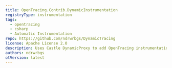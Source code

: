 ```yaml
---
title: OpenTracing.Contrib.DynamicInstrumentation
registryType: instrumentation
tags:
  - opentracing
  - csharp
  - Automatic Instrumentation
repo: https://github.com/ndrwrbgs/DynamicTracing
license: Apache License 2.0
description: Uses Castle DynamicProxy to add OpenTracing instrumentation to an interface. Prefer Fody extension when you own the instrumented code.
authors: ndrwrbgs
otVersion: latest
---
```

